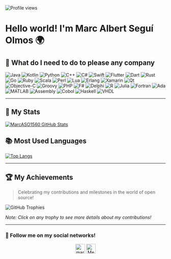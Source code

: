 ![Profile views](https://komarev.com/ghpvc/?username=MarcASO1560&label=Profile%20views&color=0e75b6&style=flat)

# Hello world! I'm Marc Albert Seguí Olmos 🌍

## 🔧 What do I need to do to please any company

<p>
  <img alt="Java" src="https://img.shields.io/badge/-Java-007396?style=flat-square&logo=java&logoColor=white" />
  <img alt="Kotlin" src="https://img.shields.io/badge/-Kotlin-0095D5?style=flat-square&logo=kotlin&logoColor=white" />
  <img alt="Python" src="https://img.shields.io/badge/-Python-3776AB?style=flat-square&logo=python&logoColor=white" />
  <img alt="C++" src="https://img.shields.io/badge/-C++-00599C?style=flat-square&logo=cplusplus&logoColor=white" />
  <img alt="C#" src="https://img.shields.io/badge/-C%23-239120?style=flat-square&logo=c-sharp&logoColor=white" />
  <img alt="Swift" src="https://img.shields.io/badge/-Swift-FA7343?style=flat-square&logo=swift&logoColor=white" />
  <img alt="Flutter" src="https://img.shields.io/badge/-Flutter-02569B?style=flat-square&logo=flutter&logoColor=white" />
  <img alt="Dart" src="https://img.shields.io/badge/-Dart-0175C2?style=flat-square&logo=dart&logoColor=white" />
  <img alt="Rust" src="https://img.shields.io/badge/-Rust-000000?style=flat-square&logo=rust&logoColor=white" />
  <img alt="Go" src="https://img.shields.io/badge/-Go-00ADD8?style=flat-square&logo=go&logoColor=white" />
  <img alt="Ruby" src="https://img.shields.io/badge/-Ruby-CC342D?style=flat-square&logo=ruby&logoColor=white" />
  <img alt="Scala" src="https://img.shields.io/badge/-Scala-DC322F?style=flat-square&logo=scala&logoColor=white" />
  <img alt="Perl" src="https://img.shields.io/badge/-Perl-39457E?style=flat-square&logo=perl&logoColor=white" />
  <img alt="Lua" src="https://img.shields.io/badge/-Lua-2C2D72?style=flat-square&logo=lua&logoColor=white" />
  <img alt="Erlang" src="https://img.shields.io/badge/-Erlang-A90533?style=flat-square&logo=erlang&logoColor=white" />
  <img alt="Xamarin" src="https://img.shields.io/badge/-Xamarin-3498DB?style=flat-square&logo=xamarin&logoColor=white" />
  <img alt="Qt" src="https://img.shields.io/badge/-Qt-41CD52?style=flat-square&logo=qt&logoColor=white" />
  <img alt="Objective-C" src="https://img.shields.io/badge/-Objective_C-000000?style=flat-square&logo=objective-c&logoColor=white" />
  <img alt="Groovy" src="https://img.shields.io/badge/-Groovy-4298B8?style=flat-square&logo=groovy&logoColor=white" />
  <img alt="PHP" src="https://img.shields.io/badge/-PHP-777BB4?style=flat-square&logo=php&logoColor=white" />
  <img alt="F#" src="https://img.shields.io/badge/-F%23-8C4BCB?style=flat-square&logo=f-sharp&logoColor=white" />
  <img alt="Delphi" src="https://img.shields.io/badge/-Delphi-EE1F35?style=flat-square&logo=delphi&logoColor=white" />
  <img alt="R" src="https://img.shields.io/badge/-R-276DC3?style=flat-square&logo=r&logoColor=white" />
  <img alt="Julia" src="https://img.shields.io/badge/-Julia-9558B2?style=flat-square&logo=julia&logoColor=white" />
  <img alt="Fortran" src="https://img.shields.io/badge/-Fortran-734F96?style=flat-square&logo=fortran&logoColor=white" />
  <img alt="Ada" src="https://img.shields.io/badge/-Ada-02f88c?style=flat-square&logo=ada&logoColor=white" />
  <img alt="MATLAB" src="https://img.shields.io/badge/-MATLAB-0076A8?style=flat-square&logo=matlab&logoColor=white" />
  <img alt="Assembly" src="https://img.shields.io/badge/-Assembly-6E4C13?style=flat-square&logo=assembly&logoColor=white" />
  <img alt="Cobol" src="https://img.shields.io/badge/-Cobol-094A84?style=flat-square&logo=cobol&logoColor=white" />
  <img alt="Haskell" src="https://img.shields.io/badge/-Haskell-5D4F85?style=flat-square&logo=haskell&logoColor=white" />
  <img alt="VHDL" src="https://img.shields.io/badge/-VHDL-007ACC?style=flat-square&logo=vhdl&logoColor=white" />
</p>


---

## 🚀 My Stats

[![MarcASO1560 GitHub Stats](https://github-readme-stats.vercel.app/api?username=MarcASO1560&show_icons=true&theme=radical)](https://github.com/MarcASO1560/github-readme-stats)

## 📚 Most Used Languages

[![Top Langs](https://github-readme-stats.vercel.app/api/top-langs/?username=MarcASO1560&layout=compact&theme=radical)](https://github.com/MarcASO1560/github-readme-stats)

---

## 🏆 My Achievements

> Celebrating my contributions and milestones in the world of open source!

![GitHub Trophies](https://github-profile-trophy.vercel.app/?username=MarcASO1560&theme=nord&no-frame=true&column=3)

*Note: Click on any trophy to see more details about my contributions!*

---

### 📢 Follow me on my social networks!

<p align="center">
  <a href="https://instagram.com/maraka.exe" target="blank"><img src="https://cdn-icons-png.flaticon.com/512/174/174855.png" alt="maraka.exe" height="30" width="30" /></a>
  <a href="https://medium.com/@Dr.MaraKa.exe" target="blank"><img src="https://uxwing.com/wp-content/themes/uxwing/download/brands-and-social-media/medium-round-icon.png" alt="Medium" height="30" width="30" /></a>
</p>


